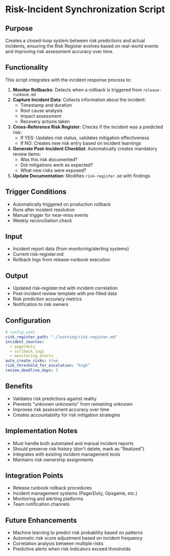 # Risk-Incident Synchronization Script

## Purpose

Creates a closed-loop system between risk predictions and actual incidents, ensuring the Risk Register evolves based on real-world events and improving risk assessment accuracy over time.

## Functionality

This script integrates with the incident response process to:

1. **Monitor Rollbacks**: Detects when a rollback is triggered from `release-runbook.md`
2. **Capture Incident Data**: Collects information about the incident:
   - Timestamp and duration
   - Root cause analysis
   - Impact assessment
   - Recovery actions taken
3. **Cross-Reference Risk Register**: Checks if the incident was a predicted risk:
   - If YES: Updates risk status, validates mitigation effectiveness
   - If NO: Creates new risk entry based on incident learnings
4. **Generate Post-Incident Checklist**: Automatically creates mandatory review items:
   - Was this risk documented?
   - Did mitigations work as expected?
   - What new risks were exposed?
5. **Update Documentation**: Modifies `risk-register.md` with findings

## Trigger Conditions

- Automatically triggered on production rollback
- Runs after incident resolution
- Manual trigger for near-miss events
- Weekly reconciliation check

## Input

- Incident report data (from monitoring/alerting systems)
- Current risk-register.md
- Rollback logs from release-runbook execution

## Output

- Updated risk-register.md with incident correlation
- Post-incident review template with pre-filled data
- Risk prediction accuracy metrics
- Notification to risk owners

## Configuration

```yaml
# config.yaml
risk_register_path: "./learning/risk-register.md"
incident_sources:
  - pagerduty
  - rollback_logs
  - monitoring_alerts
auto_create_risks: true
risk_threshold_for_escalation: "high"
review_deadline_days: 3
```

## Benefits

- Validates risk predictions against reality
- Prevents "unknown unknowns" from remaining unknown
- Improves risk assessment accuracy over time
- Creates accountability for risk mitigation strategies

## Implementation Notes

- Must handle both automated and manual incident reports
- Should preserve risk history (don't delete, mark as "Realized")
- Integrates with existing incident management tools
- Maintains risk ownership assignments

## Integration Points

- Release runbook rollback procedures
- Incident management systems (PagerDuty, Opsgenie, etc.)
- Monitoring and alerting platforms
- Team notification channels

## Future Enhancements

- Machine learning to predict risk probability based on patterns
- Automatic risk score adjustment based on incident frequency
- Correlation analysis between multiple risks
- Predictive alerts when risk indicators exceed thresholds
